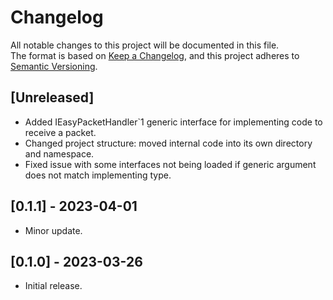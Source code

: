 # Changelog

All notable changes to this project will be documented in this file.<br>
The format is based on [Keep a Changelog](https://keepachangelog.com/en/1.0.0/),
and this project adheres to [Semantic Versioning](https://semver.org/spec/v2.0.0.html).

## [Unreleased]

- Added IEasyPacketHandler`1 generic interface for implementing code to receive a packet.
- Changed project structure: moved internal code into its own directory and namespace.
- Fixed issue with some interfaces not being loaded if generic argument does not match implementing type.

## [0.1.1] - 2023-04-01

- Minor update.

## [0.1.0] - 2023-03-26

- Initial release.